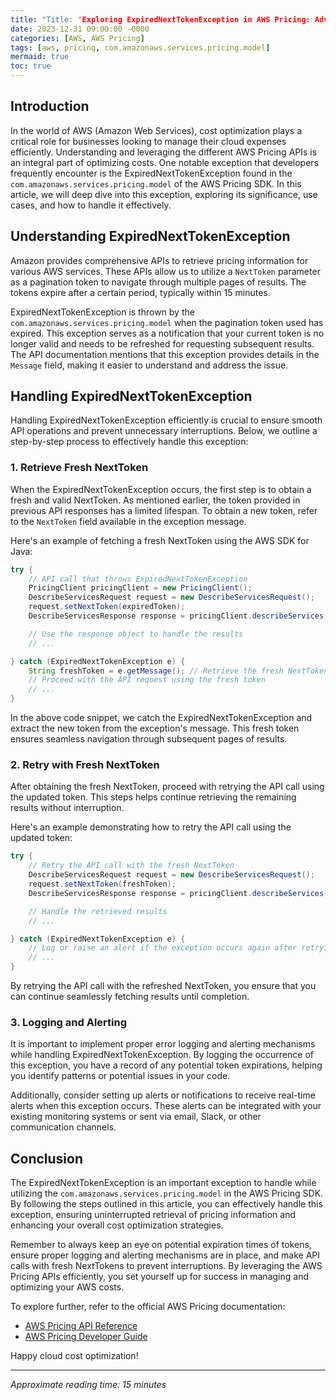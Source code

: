 ```yaml
---
title: "Title: "Exploring ExpiredNextTokenException in AWS Pricing: Advancing Your Cost Optimization Strategies""
date: 2023-12-31 09:00:00 -0000
categories: [AWS, AWS Pricing]
tags: [aws, pricing, com.amazonaws.services.pricing.model]
mermaid: true
toc: true
---
```



## Introduction
In the world of AWS (Amazon Web Services), cost optimization plays a critical role for businesses looking to manage their cloud expenses efficiently. Understanding and leveraging the different AWS Pricing APIs is an integral part of optimizing costs. One notable exception that developers frequently encounter is the ExpiredNextTokenException found in the `com.amazonaws.services.pricing.model` of the AWS Pricing SDK. In this article, we will deep dive into this exception, exploring its significance, use cases, and how to handle it effectively.

## Understanding ExpiredNextTokenException
Amazon provides comprehensive APIs to retrieve pricing information for various AWS services. These APIs allow us to utilize a `NextToken` parameter as a pagination token to navigate through multiple pages of results. The tokens expire after a certain period, typically within 15 minutes.

ExpiredNextTokenException is thrown by the `com.amazonaws.services.pricing.model` when the pagination token used has expired. This exception serves as a notification that your current token is no longer valid and needs to be refreshed for requesting subsequent results. The API documentation mentions that this exception provides details in the `Message` field, making it easier to understand and address the issue.

## Handling ExpiredNextTokenException
Handling ExpiredNextTokenException efficiently is crucial to ensure smooth API operations and prevent unnecessary interruptions. Below, we outline a step-by-step process to effectively handle this exception:

### 1. Retrieve Fresh NextToken
When the ExpiredNextTokenException occurs, the first step is to obtain a fresh and valid NextToken. As mentioned earlier, the token provided in previous API responses has a limited lifespan. To obtain a new token, refer to the `NextToken` field available in the exception message.

Here's an example of fetching a fresh NextToken using the AWS SDK for Java:

```java
try {
    // API call that throws ExpiredNextTokenException
    PricingClient pricingClient = new PricingClient();
    DescribeServicesRequest request = new DescribeServicesRequest();
    request.setNextToken(expiredToken);
    DescribeServicesResponse response = pricingClient.describeServices(request);

    // Use the response object to handle the results
    // ...

} catch (ExpiredNextTokenException e) {
    String freshToken = e.getMessage(); // Retrieve the fresh NextToken
    // Proceed with the API request using the fresh token
    // ...
}
```

In the above code snippet, we catch the ExpiredNextTokenException and extract the new token from the exception's message. This fresh token ensures seamless navigation through subsequent pages of results.

### 2. Retry with Fresh NextToken
After obtaining the fresh NextToken, proceed with retrying the API call using the updated token. This steps helps continue retrieving the remaining results without interruption.

Here's an example demonstrating how to retry the API call using the updated token:

```java
try {
    // Retry the API call with the fresh NextToken
    DescribeServicesRequest request = new DescribeServicesRequest();
    request.setNextToken(freshToken);
    DescribeServicesResponse response = pricingClient.describeServices(request);

    // Handle the retrieved results
    // ...

} catch (ExpiredNextTokenException e) {
    // Log or raise an alert if the exception occurs again after retrying
    // ...
}
```

By retrying the API call with the refreshed NextToken, you ensure that you can continue seamlessly fetching results until completion.

### 3. Logging and Alerting
It is important to implement proper error logging and alerting mechanisms while handling ExpiredNextTokenException. By logging the occurrence of this exception, you have a record of any potential token expirations, helping you identify patterns or potential issues in your code.

Additionally, consider setting up alerts or notifications to receive real-time alerts when this exception occurs. These alerts can be integrated with your existing monitoring systems or sent via email, Slack, or other communication channels.

## Conclusion
The ExpiredNextTokenException is an important exception to handle while utilizing the `com.amazonaws.services.pricing.model` in the AWS Pricing SDK. By following the steps outlined in this article, you can effectively handle this exception, ensuring uninterrupted retrieval of pricing information and enhancing your overall cost optimization strategies.

Remember to always keep an eye on potential expiration times of tokens, ensure proper logging and alerting mechanisms are in place, and make API calls with fresh NextTokens to prevent interruptions. By leveraging the AWS Pricing APIs efficiently, you set yourself up for success in managing and optimizing your AWS costs.

To explore further, refer to the official AWS Pricing documentation:
- [AWS Pricing API Reference](https://docs.aws.amazon.com/aws-java-sdk-pricing/latest/APIReference)
- [AWS Pricing Developer Guide](https://docs.aws.amazon.com/awsaccountbilling/latest/aboutv2/awssavingsplans-pricing.html)

Happy cloud cost optimization!

---

*Approximate reading time: 15 minutes*
